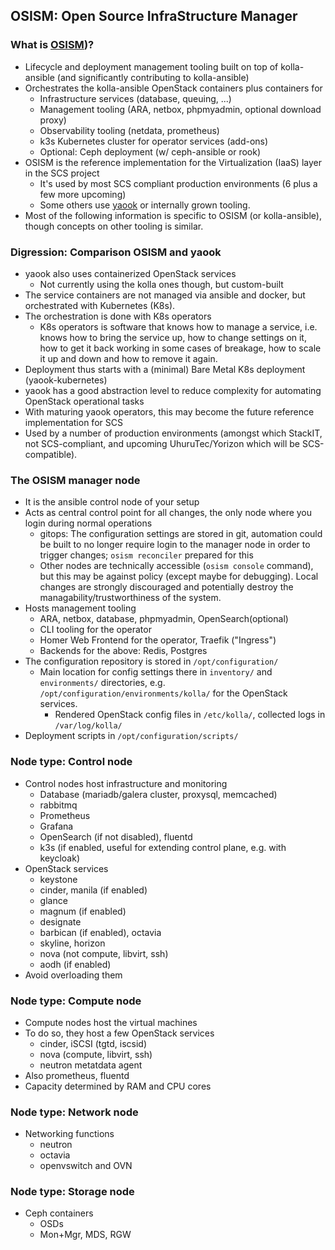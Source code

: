 ## OSISM: Open Source InfraStructure Manager

### What is [OSISM](https://osism.tech/))?
* Lifecycle and deployment management tooling built on top of kolla-ansible
  (and significantly contributing to kolla-ansible)
* Orchestrates the kolla-ansible OpenStack containers plus containers for
    - Infrastructure services (database, queuing, ...)
    - Management tooling (ARA, netbox, phpmyadmin, optional download proxy)
    - Observability tooling (netdata, prometheus)
    - k3s Kubernetes cluster for operator services (add-ons)
    - Optional: Ceph deployment (w/ ceph-ansible or rook)
* OSISM is the reference implementation for the Virtualization (IaaS) layer in
    the SCS project
    - It's used by most SCS compliant production environments (6 plus a few more
      upcoming)
    - Some others use [yaook](https://alasca.cloud/yaook/) or internally grown
      tooling.
* Most of the following information is specific to OSISM (or kolla-ansible),
  though concepts on other tooling is similar.

### Digression: Comparison OSISM and yaook
* yaook also uses containerized OpenStack services
    - Not currently using the kolla ones though, but custom-built
* The service containers are not managed via ansible and docker, but
  orchestrated with Kubernetes (K8s).
* The orchestration is done with K8s operators
    - K8s operators is software that knows how to manage a service, i.e.
      knows how to bring the service up, how to change settings on it,
      how to get it back working in some cases of breakage, how to scale it
      up and down and how to remove it again.
* Deployment thus starts with a (minimal) Bare Metal K8s deployment (yaook-kubernetes)
* yaook has a good abstraction level to reduce complexity for automating OpenStack
  operational tasks
* With maturing yaook operators, this may become the future reference implementation
  for SCS
* Used by a number of production environments (amongst which StackIT, not SCS-compliant,
  and upcoming UhuruTec/Yorizon which will be SCS-compatible).

### The OSISM manager node
* It is the ansible control node of your setup
* Acts as central control point for all changes, the only node where you login during
  normal operations
    - gitops: The configuration settings are stored in git, automation could be built
      to no longer require login to the manager node in order to trigger changes;
      `osism reconciler` prepared for this
    - Other nodes are technically accessible (`osism console` command), but this may
      be against policy (except maybe for debugging). Local changes are strongly
      discouraged and potentially destroy the managability/trustworthiness of the
      system.
* Hosts management tooling
    - ARA, netbox, database, phpmyadmin, OpenSearch(optional)
    - CLI tooling for the operator
    - Homer Web Frontend for the operator, Traefik ("Ingress")
    - Backends for the above: Redis, Postgres
* The configuration repository is stored in `/opt/configuration/`
    - Main location for config settings there in `inventory/` and `environments/` directories,
      e.g. `/opt/configuration/environments/kolla/` for the OpenStack services.
        * Rendered OpenStack config files in `/etc/kolla/`, collected logs in `/var/log/kolla/`
* Deployment scripts in `/opt/configuration/scripts/`

### Node type: Control node
* Control nodes host infrastructure and monitoring
    - Database (mariadb/galera cluster, proxysql, memcached)
    - rabbitmq
    - Prometheus
    - Grafana
    - OpenSearch (if not disabled), fluentd
    - k3s (if enabled, useful for extending control plane, e.g. with keycloak)
* OpenStack services
    - keystone
    - cinder, manila (if enabled)
    - glance
    - magnum (if enabled)
    - designate
    - barbican (if enabled), octavia
    - skyline, horizon
    - nova (not compute, libvirt, ssh)
    - aodh (if enabled)
* Avoid overloading them

### Node type: Compute node
* Compute nodes host the virtual machines
* To do so, they host a few OpenStack services
    - cinder, iSCSI (tgtd, iscsid)
    - nova (compute, libvirt, ssh)
    - neutron metatdata agent
* Also prometheus, fluentd
* Capacity determined by RAM and CPU cores

### Node type: Network node
* Networking functions
    - neutron
    - octavia
    - openvswitch and OVN

### Node type: Storage node
* Ceph containers
    - OSDs
    - Mon+Mgr, MDS, RGW


